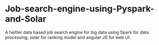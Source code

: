 # Job-search-engine-using-Pyspark-and-Solar
A twitter data based job search engine for big data using Spark for data processing, solar for ranking model and angular JS for web UI.
